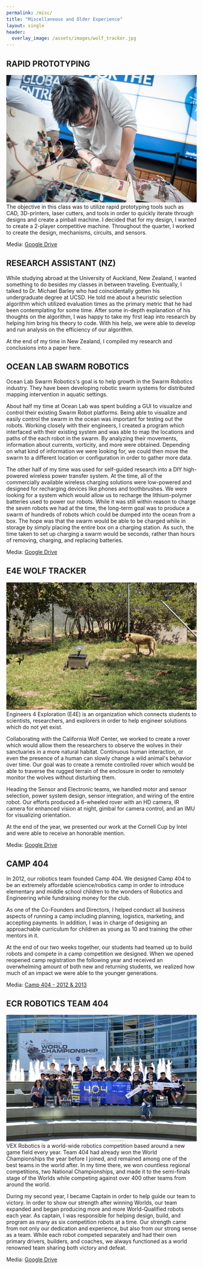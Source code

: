 ```yaml
---
permalink: /misc/
title: "Miscellaneous and Older Experience"
layout: single
header:
  overlay_image: /assets/images/wolf_tracker.jpg
---
```


## RAPID PROTOTYPING
![Pinball](/assets/images/pinball.jpg)
The objective in this class was to utilize rapid prototyping tools such as CAD, 3D-printers, laser cutters, and tools in order to quickly iterate through designs and create a pinball machine. I decided that for my design, I wanted to create a 2-player competitive machine. Throughout the quarter, I worked to create the design, mechanisms, circuits, and sensors.

Media: [Google Drive](https://drive.google.com/drive/folders/1fABS2E0CciXc3KtVyo715y5jF6cEVzHK?usp=sharing)

## RESEARCH ASSISTANT (NZ)
While studying abroad at the University of Auckland, New Zealand, I wanted something to do besides my classes in between traveling. Eventually, I talked to Dr. Michael Barley who had coincidentally gotten his undergraduate degree at UCSD. He told me about a heuristic selection algorithm which utilized evaluation times as the primary metric that he had been contemplating for some time. After some in-depth explanation of his thoughts on the algorithm, I was happy to take my first leap into research by helping him bring his theory to code. With his help, we were able to develop and run analysis on the efficiency of our algorithm. 

At the end of my time in New Zealand, I compiled my research and conclusions into a paper here.

## OCEAN LAB SWARM ROBOTICS
Ocean Lab Swarm Robotics's goal is to help growth in the Swarm Robotics industry. They have been developing robotic swarm systems for distributed mapping intervention in aquatic settings.

About half my time at Ocean Lab was spent building a GUI to visualize and control their existing Swarm Robot platforms. Being able to visualize and easily control the swarm in the ocean was important for testing out the robots. Working closely with their engineers, I created a program which interfaced with their existing system and was able to map the locations and paths of the each robot in the swarm. By analyzing their movements, information about currents, vorticity, and more were obtained. Depending on what kind of information we were looking for, we could then move the swarm to a different location or configuration in order to gather more data.

The other half of my time was used for self-guided research into a DIY high-powered wireless power transfer system. At the time, all of the commercially available wireless charging solutions were low-powered and designed for recharging devices like phones and toothbrushes. We were looking for a system which would allow us to recharge the lithium-polymer batteries used to power our robots. While it was still within reason to charge the seven robots we had at the time, the long-term goal was to produce a swarm of hundreds of robots which could be dumped into the ocean from a box. The hope was that the swarm would be able to be charged while in storage by simply placing the entire box on a charging station. As such, the time taken to set up charging a swarm would be seconds, rather than hours of removing, charging, and replacing batteries.

Media: [Google Drive](https://drive.google.com/drive/folders/1V7daVCDXD9FuSdNaBSdcPJyGo9YNzd3F?usp=sharing)

## E4E WOLF TRACKER
![Wolf Tracker](/assets/images/wolf_tracker_2.jpg)
Engineers 4 Exploration (E4E) is an organization which connects students to scientists, researchers, and explorers in order to help engineer solutions which do not yet exist.

Collaborating with the California Wolf Center, we worked to create a rover which would allow them the researchers to observe the wolves in their sanctuaries in a more natural habitat. Continuous human interaction, or even the presence of a human can slowly change a wild animal's behavior over time. Our goal was to create a remote controlled rover which would be able to traverse the rugged terrain of the enclosure in order to remotely monitor the wolves without disturbing them.

Heading the Sensor and Electronic teams, we handled motor and sensor selection, power system design, sensor integration, and wiring of the entire robot. Our efforts produced a 6-wheeled rover with an HD camera, IR camera for enhanced vision at night, gimbal for camera control, and an IMU for visualizing orientation.

At the end of the year, we presented our work at the Cornell Cup by Intel and were able to receive an honorable mention.

Media: [Google Drive](https://drive.google.com/drive/folders/1EU2RyE0zaFI-Aw7iaB2Ly34t6TuVC9c-?usp=sharing)

## CAMP 404
In 2012, our robotics team founded Camp 404. We designed Camp 404 to be an extremely affordable science/robotics camp in order to introduce elementary and middle school children to the wonders of Robotics and Engineering while fundraising money for the club.

As one of the Co-Founders and Directors, I helped conduct all business aspects of running a camp including planning, logistics, marketing, and accepting payments. In addition, I was in charge of designing an approachable curriculum for children as young as 10 and training the other mentors in it.

At the end of our two weeks together, our students had teamed up to build robots and compete in a camp competition we designed. When we opened reopened camp registration the following year and received an overwhelming amount of both new and returning students, we realized how much of an impact we were able to the younger generations.

Media: [Camp 404 - 2012 & 2013](https://ecrchs404.shutterfly.com)

## ECR ROBOTICS TEAM 404
![ECR404](/assets/images/ecr404.jpg)
VEX Robotics is a world-wide robotics competition based around a new game field every year. Team 404 had already won the World Championships the year before I joined, and remained among one of the best teams in the world after. In my time there, we won countless regional competitions, two National Championships, and made it to the semi-finals stage of the Worlds while competing against over 400 other teams from around the world.

During my second year, I became Captain in order to help guide our team to victory. In order to show our strength after winning Worlds, our team expanded and began producing more and more World-Qualified robots each year. As captain, I was responsible for helping design, build, and program as many as six competition robots at a time. Our strength came from not only our dedication and experience, but also from our strong sense as a team. While each robot competed separately and had their own primary drivers, builders, and coaches, we always functioned as a world renowned team sharing both victory and defeat.

Media: [Google Drive](https://drive.google.com/drive/folders/1dzpvrvSd-bkzW_m8jqas4d_7-ph_nxnA?usp=sharing) 